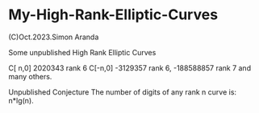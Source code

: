 # My-High-Rank-Elliptic-Curves

(C)Oct.2023.Simon Aranda

Some unpublished High Rank Elliptic Curves

C[ n,0]  2020343 rank 6
C[-n,0] -3129357 rank 6,  -188588857 rank 7
and many others.

Unpublished Conjecture 
The number of digits of any rank n curve is: n*lg(n).

